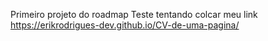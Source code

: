 Primeiro projeto do roadmap Teste
tentando colcar meu link
https://erikrodrigues-dev.github.io/CV-de-uma-pagina/
